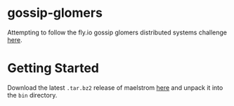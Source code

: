# gossip-glomers
Attempting to follow the fly.io gossip glomers distributed systems challenge [here](https://fly.io/dist-sys/).

# Getting Started
Download the latest `.tar.bz2` release of maelstrom [here](https://github.com/jepsen-io/maelstrom/releases) and unpack it into the `bin` directory.
